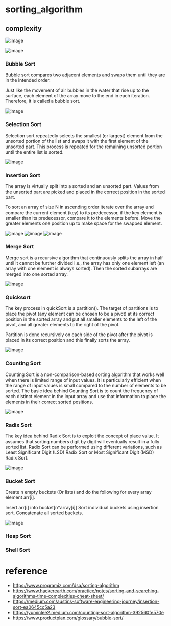 # sorting_algorithm

## complexity

![image](https://github.com/fangyu070899/sorting_algorithm/blob/main/image/c950295.png)

![image](https://github.com/fangyu070899/sorting_algorithm/blob/main/image/317c55e.png)

### Bubble Sort

Bubble sort compares two adjacent elements and swaps them until they are in the intended order.

Just like the movement of air bubbles in the water that rise up to the surface, each element of the array move to the end in each iteration. Therefore, it is called a bubble sort.

![image](https://github.com/fangyu070899/sorting_algorithm/blob/main/image/bubble-sort-1024x683-2.webp)

### Selection Sort

Selection sort repeatedly selects the smallest (or largest) element from the unsorted portion of the list and swaps it with the first element of the unsorted part. This process is repeated for the remaining unsorted portion until the entire list is sorted.

![image](https://raw.githubusercontent.com/fangyu070899/sorting_algorithm/main/image/0_1zi2XtjiLXa3LYZh.webp)

### Insertion Sort

The array is virtually split into a sorted and an unsorted part. Values from the unsorted part are picked and placed in the correct position in the sorted part.

To sort an array of size N in ascending order iterate over the array and compare the current element (key) to its predecessor, if the key element is smaller than its predecessor, compare it to the elements before. Move the greater elements one position up to make space for the swapped element.

![image](https://raw.githubusercontent.com/fangyu070899/sorting_algorithm/main/image/1.webp)
![image](https://raw.githubusercontent.com/fangyu070899/sorting_algorithm/main/image/2.webp)
![image](https://raw.githubusercontent.com/fangyu070899/sorting_algorithm/main/image/3.webp)

### Merge Sort

Merge sort is a recursive algorithm that continuously splits the array in half until it cannot be further divided i.e., the array has only one element left (an array with one element is always sorted). Then the sorted subarrays are merged into one sorted array.

![image](https://github.com/fangyu070899/sorting_algorithm/blob/main/image/Merge_sort_algorithm_diagram.svg.png)

### Quicksort

The key process in quickSort is a partition(). The target of partitions is to place the pivot (any element can be chosen to be a pivot) at its correct position in the sorted array and put all smaller elements to the left of the pivot, and all greater elements to the right of the pivot.

Partition is done recursively on each side of the pivot after the pivot is placed in its correct position and this finally sorts the array.

![image](https://github.com/fangyu070899/sorting_algorithm/blob/main/image/QuickSort2.png)

### Counting Sort

Counting Sort is a non-comparison-based sorting algorithm that works well when there is limited range of input values. It is particularly efficient when the range of input values is small compared to the number of elements to be sorted. The basic idea behind Counting Sort is to count the frequency of each distinct element in the input array and use that information to place the elements in their correct sorted positions.

![image](https://raw.githubusercontent.com/fangyu070899/sorting_algorithm/main/image/1_lmzbRxK0FNgxzu8owsm4cA.webp)

### Radix Sort

The key idea behind Radix Sort is to exploit the concept of place value. It assumes that sorting numbers digit by digit will eventually result in a fully sorted list. Radix Sort can be performed using different variations, such as Least Significant Digit (LSD) Radix Sort or Most Significant Digit (MSD) Radix Sort.

![image](https://github.com/fangyu070899/sorting_algorithm/blob/main/image/Radix-Sort-in-C-1-768.png)

### Bucket Sort

Create n empty buckets (Or lists) and do the following for every array element arr[i].

Insert arr[i] into bucket[n\*array[i]]
Sort individual buckets using insertion sort.
Concatenate all sorted buckets.

![image](https://github.com/fangyu070899/sorting_algorithm/blob/main/image/what-is-bucket-sort-algorithm.avif)

### Heap Sort

### Shell Sort

# reference

- https://www.programiz.com/dsa/sorting-algorithm
- https://www.hackerearth.com/practice/notes/sorting-and-searching-algorithms-time-complexities-cheat-sheet/
- https://medium.com/austins-software-engineering-journey/insertion-sort-ea0645cc5a23
- https://yuminlee2.medium.com/counting-sort-algorithm-392560fe570e
- https://www.productplan.com/glossary/bubble-sort/
